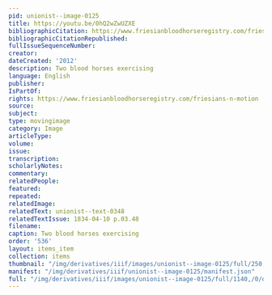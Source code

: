 ```yaml
---
pid: unionist--image-0125
title: https://youtu.be/0hQ2wZwUZXE
bibliographicCitation: https://www.friesianbloodhorseregistry.com/friesians-n-motion
bibliographicCitationRepublished: 
fullIssueSequenceNumber: 
creator: 
dateCreated: '2012'
description: Two blood horses exercising
language: English
publisher: 
IsPartOf: 
rights: https://www.friesianbloodhorseregistry.com/friesians-n-motion
source: 
subject: 
type: movingimage
category: Image
articleType: 
volume: 
issue: 
transcription: 
scholarlyNotes: 
commentary: 
relatedPeople: 
featured: 
repeated: 
relatedImage: 
relatedText: unionist--text-0348
relatedTextIssue: 1834-04-10 p.03.48
filename: 
caption: Two blood horses exercising
order: '536'
layout: items_item
collection: items
thumbnail: "/img/derivatives/iiif/images/unionist--image-0125/full/250,/0/default.jpg"
manifest: "/img/derivatives/iiif/unionist--image-0125/manifest.json"
full: "/img/derivatives/iiif/images/unionist--image-0125/full/1140,/0/default.jpg"
---
```

